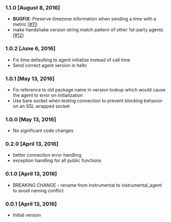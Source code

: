 ### 1.1.0 [August 8, 2016]
* **BUGFIX**: Preserve timezone information when sending a time with a metric [[#11](https://github.com/Instrumental/instrumental_agent-python/pull/11)]
* make handshake version string match pattern of other 1st-party agents [[#12](https://github.com/Instrumental/instrumental_agent-python/pull/12)]

### 1.0.2 [June 6, 2016]
* Fix time defaulting to agent initialize instead of call time
* Send correct agent version in hello

### 1.0.1 [May 13, 2016]
* Fix reference to old package name in version lookup which would cause the agent to error on initialization
* Use bare socket when testing connection to prevent blocking behavior on an SSL wrapped socket

### 1.0.0 [May 13, 2016]
* No significant code changes

### 0.2.0 [April 13, 2016]
* better connection error handling
* exception handling for all public functions

### 0.1.0 [April 13, 2016]
* BREAKING CHANGE - rename from instrumental to instrumental_agent to avoid naming conflict

### 0.0.1 [April 13, 2016]
* Initial version

